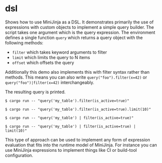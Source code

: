 # dsl

Shows how to use MiniJinja as a DSL.  It demonstrates primarily the use of expressions with
custom objects to implement a simple query builder.  The script takes one argument which is
the query expression.  The environment defines a single function `query` which returns a
query object with the following methods:

- `filter` which takes keyword arguments to filter
- `limit` which limits the query to N items
- `offset` which offsets the query

Additionally this demo also implements this with filter syntax rather than methods.
This means you can also write `query("foo").filter(x=42)` or `query("foo")|filter(x=42)`
interchangeably.

The resulting query is printed.

```console
$ cargo run -- "query('my_table').filter(is_active=true)"

$ cargo run -- "query('my_table').filter(is_active=true).limit(10)"

$ cargo run -- "query('my_table') | filter(is_active=true)"

$ cargo run -- "query('my_table') | filter(is_active=true) | limit(10)"
```

This type of approach can be used to implement any form of expression evaluation that
fits into the runtime model of MiniJinja.  For instance you can use MiniJinja expressions
to implement things like CI or build-tool configuration.
